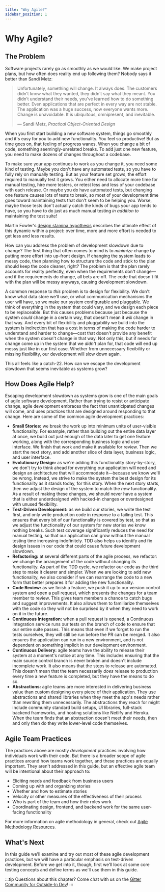 ```yaml
---
title: "Why Agile?"
sidebar_position: 1
---
```


# Why Agile?

## The Problem

Software projects rarely go as smoothly as we would like. We make project plans, but how often does reality end up following them? Nobody says it better than Sandi Metz:

> Unfortunately, something will change. It always does. The customers didn’t know what they wanted, they didn’t say what they meant. You didn’t understand their needs, you’ve learned how to do something better. Even applications that are perfect in every way are not stable. The application was a huge success, now everyone wants more. Change is unavoidable. It is ubiquitous, omnipresent, and inevitable.
>
> — Sandi Metz, *Practical Object-Oriented Design*

When you first start building a new software system, things go smoothly and it's easy for you to add new functionality. You feel so productive! But as time goes on, that feeling of progress wanes. When you change a bit of code, something seemingly-unrelated breaks. To add just one new feature, you need to make dozens of changes throughout a codebase.

To make sure your app continues to work as you change it, you need some kind of testing. Maybe you don't have any automated tests, so you have to fully rely on manually testing. But as your feature set grows, the effort required to manually test it grows. You either need to allocate more time for manual testing, hire more testers, or retest less and less of your codebase with each release. Or maybe you do have automated tests, but changing one feature causes lots of tests to break, so most of your development time goes toward maintaining tests that don't seem to be helping you. Worse, maybe those tests don't actually catch the kinds of bugs your app tends to have, so you have to do just as much manual testing *in addition to* maintaining the test suite!

Martin Fowler's [design stamina hypothesis](https://www.martinfowler.com/bliki/DesignStaminaHypothesis.html) describes the ultimate effect of this dynamic within a project: over time, more and more effort is needed to get less and less results.

How can you address the problem of development slowdown due to change? The first thing that often comes to mind is to *minimize* change by putting more effort into up-front design. If changing the system leads to messy code, then planning how to structure the code and stick to the plan should keep the code cleaner, right? The problem is that the plan rarely accounts for reality perfectly, even when the requirements don't change—and if the requirements do change, all bets are off. The code that doesn't fit with the plan will be messy anyways, causing development slowdown.

A common response to *this* problem is to design for flexibility. We don't know what data store we'll use, or what communication mechanisms the user will have, so we make our system configurable and pluggable. We think of everything in the system that could vary, and we design each piece to be replaceable. But this causes problems because just because the system *could* change in a certain way, that doesn't mean it *will* change in that way. And every bit of flexibility and pluggability we build into the system is indirection that has a cost in terms of making the code harder to understand and harder to change—cost that doesn't provide any benefit when the system doesn't change in that way. Not only this, but if needs for change come up in the system that we *didn't* plan for, that code will end up messy just like in our first case. Whether from unnecessary flexibility or missing flexibility, our development will slow down again.

This all feels like a catch-22. How can we escape the development slowdown that seems inevitable as systems grow?

## How Does Agile Help?

Escaping development slowdown as systems grow is one of the main goals of agile software development. Rather than trying to resist or anticipate change, agile development embraces the fact that unanticipated changes will come, and uses practices that are designed around responding to that change. Here are some of the common agile development practices:

- **Small Stories:** we break the work up into minimum units of user-visible functionality. For example, rather than building out the entire data layer at once, we build out just enough of the data later to get one feature working, along with the corresponding business logic and user interface. We finish that work and make it available for review. Then we start the next story, and add another slice of data layer, business logic, and user interface.
- **Evolutionary Design:** as we're adding this functionality story-by-story, we don't try to think ahead for everything our application will need and design an architecture that will accommodate it—because we know we'll be wrong. Instead, we strive to make the system the best design for its functionality as it stands today, for this story. When the next story starts, then we adjust the design of the system to match the *new* functionality. As a result of making these changes, we should never have a system that is either underdesigned with hacked-in changes or overdesigned with unused flexibility.
- **Test-Driven Development:** as we build our stories, we write the test first, and only write production code in response to a failing test. This ensures that every bit of our functionality is covered by test, so that as we adjust the functionality of our system for new stories we know nothing breaks. Such test coverage significantly reduces the need for manual testing, so that our application can grow without the manual testing time increasing indefinitely. TDD also helps us identify and fix design issues in our code that could cause future development slowdown.
- **Refactoring:** at several different parts of the agile process, we refactor: we change the arrangement of the code without changing its functionality. As part of the TDD cycle, we refactor our code as the third step to make it clearer and simpler. When we are looking to add new functionality, we also consider if we can rearrange the code to a new form that better prepares it for adding the new functionality.
- **Code Review:** as we finish a feature, we push it up to our version control system and open a pull request, which presents the changes for a team member to review. This gives team members a chance to catch bugs and suggest improvements. It also allows them to familiarize themselves with the code so they will not be surprised by it when they need to work on it in the future.
- **Continuous Integration:** when a pull request is opened, a Continuous Integration service runs our tests on the branch of code to ensure that our entire suite passes. This means that even if we forget to run the tests ourselves, they will still be run before the PR can be merged. It also ensures the application can run in a new environment, and is not dependent on something implicit in our development environment.
- **Continuous Delivery:** agile teams have the ability to release their system at a moment's notice at any time. This includes ensuring that the main source control branch is never broken and doesn't include incomplete work. It also means that the steps to release are automated. This doesn't mean that the team necessarily *does* release to production every time a new feature is completed, but they have the means to do so.
- **Abstractions:** agile teams are more interested in delivering business value than custom designing every piece of their application. They use abstractions and shared libraries when they meet the app's needs rather than rewriting them unnecessarily. The abstractions they reach for might include community standard build setups, UI libraries, full-stack backend frameworks, and hosting solutions like Netlify and Heroku. When the team finds that an abstraction doesn't meet their needs, then and only then do they write lower-level code themselves.

## Agile Team Practices

The practices above are mostly *development* practices involving how individuals work with their code. But there is a broader scope of agile practices around how teams work together, and these practices are equally important. They aren't addressed in this guide, but an effective agile team will be intentional about their approach to:

- Eliciting needs and feedback from business users
- Coming up with and organizing stories
- Whether and how to estimate stories
- Velocity or other measures of the effectiveness of their process
- Who is part of the team and how their roles work
- Coordinating design, frontend, and backend work for the same user-facing functionality

For more information on agile methodology in general, check out [Agile Methodology Resources](/next-steps#agile-methodology).

## What's Next

In this guide we'll examine and try out most of these agile development practices, but we will have a particular emphasis on test-driven development. Before we get into it, though, first we'll look at some core testing concepts and define terms as we'll use them in this guide.

:::tip
Questions about this chapter? Come chat with us on the [Gitter Community for Outside-In Dev](https://gitter.im/outsideindev/community)!
:::
